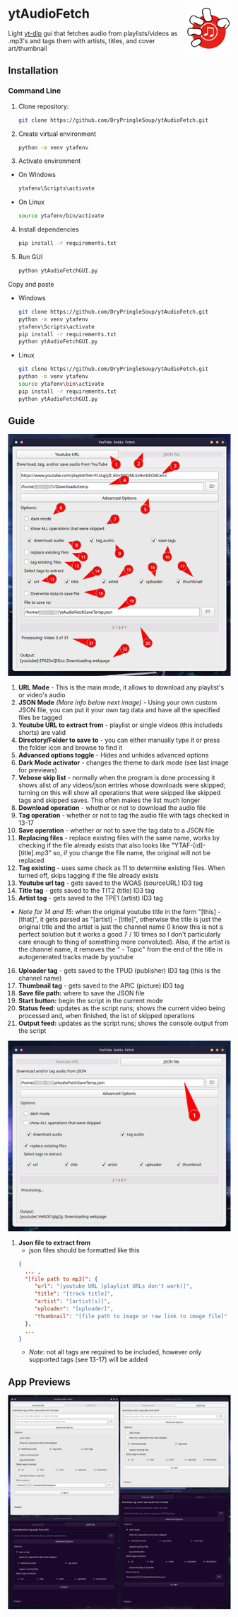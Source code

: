 # ytAudioFetch <img src="ytaf.svg" width="100" height="100" align="right">
Light [yt-dlp](https://github.com/yt-dlp/yt-dlp) gui that fetches audio from playlists/videos as .mp3's and tags them with artists, titles, and cover art/thumbnail

## Installation
### Command Line
1. Clone repository:
   ```bash
   git clone https://github.com/DryPringleSoup/ytAudioFetch.git
   ```

2. Create virtual environment
   ```bash
   python -m venv ytafenv
   ```
3. Activate environment
  - On Windows
     ```bash
     ytafenv\Scripts\activate
     ```
  - On Linux
     ```bash
     source ytafenv/bin/activate
     ```

4. Install dependencies
   ```bash
   pip install -r requirements.txt
   ```

5. Run GUI
   ```bash
   python ytAudioFetchGUI.py
   ```

Copy and paste
- Windows
    ```bash
    git clone https://github.com/DryPringleSoup/ytAudioFetch.git
    python -m venv ytafenv
    ytafenv\Scripts\activate
    pip install -r requirements.txt
    python ytAudioFetchGUI.py
    ```

- Linux
    ```bash
    git clone https://github.com/DryPringleSoup/ytAudioFetch.git
    python -m venv ytafenv
    source ytafenv\bin\activate
    pip install -r requirements.txt
    python ytAudioFetchGUI.py
    ```

## Guide
<img src="URLmodeLabelled.png" width="800" alt="labelled url mode">

1. **URL Mode** - This is the main mode, it allows to download any playlist's or video's audio
2. **JSON Mode** *(More info below next image)* - Using your own custom JSON file, you can put it your own tag data and have all the specified files be tagged
3. **Youtube URL to extract from** - playlist or single videos (this includeds shorts) are valid
4. **Directory/Folder to save to** - you can either manually type it or press the folder icon and browse to find it
5. **Advanced options toggle** - Hides and unhides advanced options
6. **Dark Mode activator** - changes the theme to dark mode (see last image for previews)
7. **Vebose skip list** - normally when the program is done processing it shows alist of any videos/json entries whose downloads were skipped; turning on this will show all operations that were skipped like skipped tags and skipped saves. This often makes the list much longer
8. **Download operation** - whether or not to download the audio file
9. **Tag operation** - whether or not to tag the audio file with tags checked in 13-17
10. **Save operation** - whether or not to save the tag data to a JSON file
11. **Replacing files** - replace existing files with the same name, works by checking if the file already exists that also looks like "YTAF-[id]-[title].mp3" so, if you change the file name, the original will not be replaced
12. **Tag existing** - uses same check as 11 to determine existing files. When turned off, skips tagging if the file already exists
13. **Youtube url tag** - gets saved to the WOAS (sourceURL) ID3 tag
14. **Title tag** - gets saved to the TIT2 (title) ID3 tag
15. **Artist tag** - gets saved to the TPE1 (artist) ID3 tag
   - *Note for 14 and 15*: when the original youtube title in the form "[this] - [that]", it gets parsed as "[artist] - [title]", otherwise the title is just the original title and the artist is just the channel name (I know this is not a perfect solution but it works a good 7 / 10 times so I don't particularly care enough to thing of something more convoluted). Also, if the artist is the channel name, it removes the " - Topic" from the end of the title in autogenerated tracks made by youtube
16. **Uploader tag** - gets saved to the TPUD (publisher) ID3 tag (this is the channel name)
17. **Thumbnail tag** - gets saved to the APIC (picture) ID3 tag
18. **Save file path:** where to save the JSON file
19. **Start button:** begin the script in the current mode
20. **Status feed:** updates as the script runs; shows the current video being processed and, when finished, the list of skipped operations
21. **Output feed:** updates as the script runs; shows the console output from the script

<img src="JSONmodeLabelled.png" width="800" alt="labelled json mode">

1. **Json file to extract from**
   - json files should be formatted like this
    ```json
    {
      ... ,
      "[file path to mp3]": {
         "url": "[youtube URL (playlist URLs don't work)]",
         "title": "[track title]",
         "artist": "[artist(s)]",
         "uploader": "[uploader]",
         "thumbnail": "[file path to image or raw link to image file]"
      },
      ...
    }
    ```
   - *Note*: not all tags are required to be included, however only supported tags (see 13-17) will be added

## App Previews
![app previews](allLooks.png)